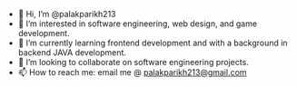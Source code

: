 - 👋 Hi, I’m @palakparikh213
- 👀 I’m interested in software engineering, web design, and game development.
- 🌱 I’m currently learning frontend development and with a background in backend JAVA development. 
- 💞️ I’m looking to collaborate on software engineering projects. 
- 📫 How to reach me: email me @ palakparikh213@gmail.com

<!---
palakparikh213/palakparikh213 is a ✨ special ✨ repository because its `README.md` (this file) appears on your GitHub profile.
You can click the Preview link to take a look at your changes.
--->
